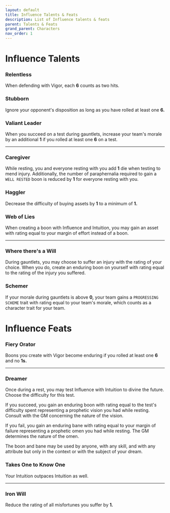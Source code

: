 ```yaml
---
layout: default
title: Influence Talents & Feats
description: List of Influence talents & feats
parent: Talents & Feats
grand_parent: Characters
nav_order: 1
---
```


# Influence Talents

### Relentless

When defending with Vigor, each **6** counts as two hits.

### Stubborn

Ignore your opponent's disposition as long as you have rolled at least one **6.**

### Valiant Leader

When you succeed on a test during gauntlets, increase your team's morale by an additional **1** if you rolled at least one **6** on a test.

---

### Caregiver

While resting, you and everyone resting with you add **1** die when testing to mend injury. Additionally, the number of paraphernalia required to gain a `WELL RESTED` boon is reduced by **1** for everyone resting with you.

### Haggler

Decrease the difficulty of buying assets by **1** to a minimum of **1.**

### Web of Lies

When creating a boon with Influence and Intuition, you may gain an asset with rating equal to your margin of effort instead of a boon.

---

### Where there's a Will

During gauntlets, you may choose to suffer an injury with the rating of your choice. When you do, create an enduring boon on yourself with rating equal to the rating of the injury you suffered.

### Schemer

If your morale during gauntlets is above **0,** your team gains a `PROGRESSING SCHEME` trait with rating equal to your team's morale, which counts as a character trait for your team.



# Influence Feats

### Fiery Orator

Boons you create with Vigor become enduring if you rolled at least one **6** and no **1s.**

---

### Dreamer

Once during a rest, you may test Influence with Intuition to divine the future. Choose the difficulty for this test.

If you succeed, you gain an enduring boon with rating equal to the test's difficulty spent representing a prophetic vision you had while resting. Consult with the GM concerning the nature of the vision.

If you fail, you gain an enduring bane with rating equal to your margin of failure representing a prophetic omen you had while resting. The GM determines the nature of the omen.

The boon and bane may be used by anyone, with any skill, and with any attribute but only in the context or with the subject of your dream.

### Takes One to Know One

Your Intuition outpaces Intuition as well.

---

### Iron Will

Reduce the rating of all misfortunes you suffer by **1.**
